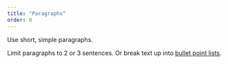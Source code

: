 ```yaml
---
title: "Paragraphs"
order: 0
---
```


Use short, simple paragraphs.

Limit paragraphs to 2 or 3 sentences. Or break text up into [bullet point lists](#bullet-point-lists).
